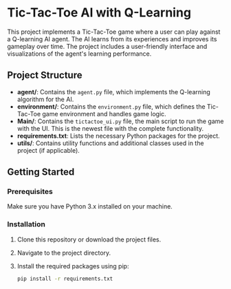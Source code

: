 # Tic-Tac-Toe AI with Q-Learning

This project implements a Tic-Tac-Toe game where a user can play against a Q-learning AI agent. The AI learns from its experiences and improves its gameplay over time. The project includes a user-friendly interface and visualizations of the agent's learning performance.

## Project Structure

- **agent/**: Contains the `agent.py` file, which implements the Q-learning algorithm for the AI.
- **environment/**: Contains the `environment.py` file, which defines the Tic-Tac-Toe game environment and handles game logic.
- **Main/**: Contains the `tictactoe_ui.py` file, the main script to run the game with the UI. This is the newest file with the complete functionality.
- **requirements.txt**: Lists the necessary Python packages for the project.
- **utils/**: Contains utility functions and additional classes used in the project (if applicable).

## Getting Started

### Prerequisites

Make sure you have Python 3.x installed on your machine.

### Installation

1. Clone this repository or download the project files.
2. Navigate to the project directory.
3. Install the required packages using pip:

   ```bash
   pip install -r requirements.txt
